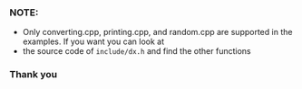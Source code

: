 ### NOTE:
- Only converting.cpp, printing.cpp, and random.cpp are supported in the examples. If you want you can look at
- the source code of ``include/dx.h`` and find the other functions

### Thank you
